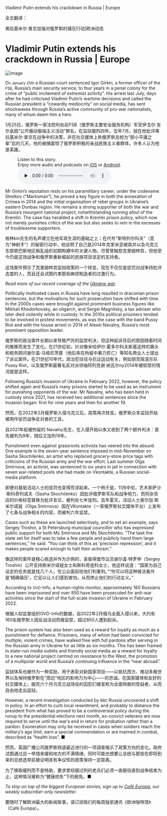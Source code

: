 Vladimir Putin extends his crackdown in Russia | Europe

全文翻译：

弗拉基米尔·普京加强对俄罗斯的镇压行动|欧洲动态


# Vladimir Putin extends his crackdown in Russia | Europe

![image](https://images.weserv.nl/?url=www.economist.com/img/b/1280/720/90/media-assets/image/20240210_EUP002.jpg)

<div></div><p><span>O</span><small>n January 25th</small> a Russian court sentenced Igor Girkin, a former officer of the <small>FSB</small>, Russia’s main security service, to four years in a penal colony for the crime of “public incitement of extremist activity”. His arrest last July, days after he had criticised Vladimir Putin’s wartime decisions and called the Russian president a “cowardly mediocrity” on social media, has sent shockwaves through Russia’s active community of pro-war nationalists, many of whom deem him a hero.</p>

1月25日，俄罗斯一家法院判处前FSB（俄罗斯主要安全服务机构）军官伊戈尔·吉尔金因“公开煽动极端主义活动”罪名，在监狱服刑四年。去年7月，就在他批评弗拉基米尔·普京在战争中的决策，并在社交媒体上称俄罗斯总统为“胆小平庸之辈”后的几天，他的被捕震惊了俄罗斯积极的亲战民族主义者群体，许多人认为他是英雄。


<div><figure><div><figcaption>Listen to this story.</figcaption> <span>Enjoy more audio and podcasts on<!-- --> <a href="https://www.economist.comhttps://economist-app.onelink.me/d2eC/bed1b25" id="audio-ios-cta" rel="noreferrer" target="_blank">iOS</a> <!-- -->or<!-- --> <a href="https://www.economist.comhttps://economist-app.onelink.me/d2eC/7f3c199" id="audio-android-cta" rel="noreferrer" target="_blank">Android</a>.</span></div><audio controls="" id="audio-player" preload="none" src="https://www.economist.com/media-assets/audio/046%20Europe%20-%20Russia-fa56bd3f4c627014223db97e60e62a35.mp3" title="Vladimir Putin extends his crackdown in Russia"><p>Your browser does not support the &lt;audio&gt; element.</p></audio><div><div></div></div></figure></div><p>Mr Girkin’s reputation rests on his paramilitary career; under the codename Strelkov (“Marksman”), he proved a key figure in both the annexation of Crimea in 2014 and the initial organisation of rebel groups in Ukraine’s eastern Donbas region. He remains a strong supporter of both the war and Russia’s resurgent national project, notwithstanding running afoul of the Kremlin. The case has heralded a shift in Kremlin prison policy, which now not merely punishes critics of the war but also seeks to rein in the excesses of troublesome supporters. </p>

格林kin先生的名声建立在他军政生涯的基础之上；在代号“斯特列尔科夫”（意为“神射手”）的秘密行动中，他证明了自己是2014年克里米亚被吞并以及乌克兰东部顿巴斯地区叛乱组织初期构建中的关键人物。尽管曾触怒克里姆林宫，但他至今仍是这场战争和俄罗斯重新崛起的民族项目坚定的支持者。

这场案件预示了克里姆林宫监狱政策的一个转变，现在不仅仅是惩罚对战争持批评态度的人，而且还会试图约束那些麻烦制造者的过激行为。


<aside><p><i>Read more of our recent coverage of the <a href="https://www.economist.com/ukraine-crisis">Ukraine war</a></i></p></aside><p>Politically motivated cases in Russia have long resulted in draconian prison sentences, but the motivations for such prosecution have shifted with time. In the 2000s cases were brought against prominent business figures like Mikhail Khodorkovsky, an oligarch, and Sergei Magnitsky, a tax adviser who later died violently while in custody. In the 2010s political prisoners tended to be involved in protest movements, as was the case with the band Pussy Riot and with the house arrest in 2014 of Alexei Navalny, Russia’s most prominent opposition leader. </p>

俄罗斯的政治案件长期以来导致严厉的监禁判决，但这种起诉背后的原因随着时间的推移而发生了变化。在21世纪初，针对像米哈伊尔·霍多尔科夫斯基这样的寡头和税务顾问谢尔盖·马格尼茨基（他后来在拘留中暴力死亡）等知名商业人士提出了诉讼案件。在21世纪10年代，政治犯往往与抗议运动有关，例如朋克摇滚乐队Pussy Riot，以及俄罗斯最著名反对派领袖阿列克谢·纳瓦尔ny2014年被软禁的情况就是这样。


<div><div><div id="econ-1"></div></div></div><p>Following Russia’s invasion of Ukraine in February 2022, however, the policy shifted again and Russia’s many prisons started to be used as an instrument for punishing opponents of the war. Mr Navalny, who has been held in custody since 2021, has received two additional sentences since the invasion began: first for nine years and then for another 19.</p>

然而，在2022年2月俄罗斯入侵乌克兰后，政策再次转变。俄罗斯众多监狱开始被用作惩罚战争反对者的工具。

自2021年起被拘留的 Navalny先生，在入侵开始以来又收到了两个额外判决：首先被判为9年，随后又加刑19年。


<p>Punishment even against grassroots activists has veered into the absurd. One example is the seven-year sentence imposed in mid-November on Sasha Skochilenko, an artist who replaced grocery-store price tags with criticisms of the Russian army and the war effort. Last summer Olga Smirnova, an activist, was sentenced to six years in jail in connection with seven war-related posts she had made on Vkontakte, a Russian social-media platform. </p>

即便对基层活动人士的惩罚也变得荒谬起来。一个例子是，11月中旬，艺术家萨沙·斯科奇列诺夫（Sasha Skochilenko）因批评俄罗斯军队和战争努力，而将杂货店的价格标签替换为批评言论，被判处七年徒刑。去年夏天，活动人士奥尔加·斯米尔诺娃（Olga Smirnova）因在VKontakte（一家俄罗斯社交媒体平台）上发布了七条与战争相关的内容，而被判六年监禁。


<p>Cases such as these are launched selectively, and to set an example, says Sergey Troshin, a St Petersburg municipal councillor who has expressed public support for both Ms Smirnova and Ms Skochilenko. “The task the state set for itself was to take a few people and publicly hand them large sentences,” he said. “You can think of this as ‘precision repression’, and it makes people scared enough to halt their activism.” </p>

像这样的案件是精心挑选并作为示例的，圣彼得堡市议员谢尔盖·特罗申（Sergey Troshin）公开支持斯米尔诺娃女士和斯科奇连科女士，他这样说道：“国家为自己设定的任务就是找几个人，在公众面前给他们判重刑。”“你可以将这种做法看作是‘精确镇压’，它足以让人们感到害怕，从而停止他们的行动主义。”


<p>According to <small>OVD</small>-Info, a human-rights monitor, approximately 160 Russians have been imprisoned and over 850 have been prosecuted for anti-war activities since the start of the full-scale invasion of Ukraine in February 2022. </p>

根据人权监督组织OVD-Info的数据，自2022年2月俄乌全面入侵以来，大约有160名俄罗斯人因反战活动而被监禁，超过850人遭到起诉。


<p>The prison system has also been used as a reward for loyalty as much as a punishment for defiance. Prisoners, many of whom had been convicted for multiple, violent crimes, have walked free with full pardons after serving in the Russian army in Ukraine for as little as six months. This has been framed in state-run media outlets and friendly social media as a reward for loyalty to a new national project centred on resistance to the West, the promotion of a multipolar world and Russia’s continuing influence in the “near abroad”. </p>

监狱体系也被作为一种奖励，用于表彰对新国家项目——以抵抗西方、推动多极世界以及保持俄罗斯在“周边”地区的影响力为中心——的忠诚。在国家媒体和友好的社交媒体上，服完六个月乌克兰战场役的囚犯们被宣称为全面特赦的受益者，从而自由地走出监狱。


<div><div><div id="econ-2"></div></div></div><p>However, a recent investigation conducted by <small>BBC </small>Russia uncovered a shift in policy. In an effort to curb local resentment, and probably to distance the president from what has proved to be a controversial policy during the runup to the presidential elections next month, ex-convict veterans are now required to serve until the war’s end in return for probation rather than a pardon. Exoneration may only be received in cases when soldiers reach the military’s age limit, earn a special commendation or are maimed in combat, described as “health loss”. <span>■</span></p>

然而，英国广播公司俄罗斯频道最近进行的一项调查揭示了政策方向的变化。政府试图通过这一举措来缓和地方的不满情绪，同时可能也想要让总统与那些在即将到来的总统选举前被证明具有争议性的政策保持一定距离。

为了换取缓刑而不是特赦，要求曾经服过刑的老兵们必须一直服役直到战争结束为止，这种情况被称为“健康损失”下的赦免。■


<p><i>To stay on top of the biggest European stories, sign up to <a href="https://www.economist.com/newsletters/cafe-europa">Café Europa</a>, our weekly subscriber-only newsletter.</i></p>

要随时了解欧洲最大的新闻故事，请订阅我们的每周独家通讯《欧洲咖啡馆》（Café Europa）。



